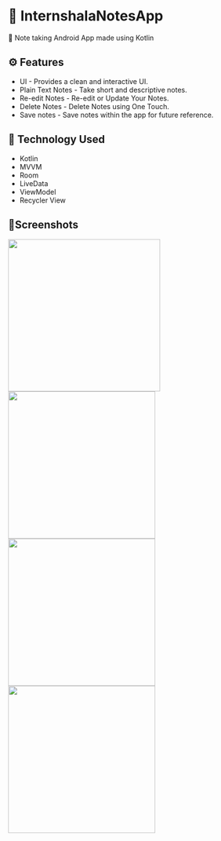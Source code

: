 # 📒 InternshalaNotesApp
📱 Note taking Android App made using Kotlin


## ⚙️ Features
* UI - Provides a clean and interactive UI.
* Plain Text Notes - Take short and descriptive notes.
* Re-edit Notes - Re-edit or Update Your Notes.
* Delete Notes - Delete Notes using One Touch.
* Save notes - Save notes within the app for future reference.

## 🚀 Technology Used

- Kotlin
- MVVM
- Room
- LiveData
- ViewModel
- Recycler View

## 📸Screenshots

<p float="left">
  <img src="https://github.com/pratyaksh1610/InternshalaNotesApp/assets/76740999/7e3436be-5409-468f-947c-e13d505539e4" width="310" />
  <img src="https://github.com/pratyaksh1610/InternshalaNotesApp/assets/76740999/c84c252b-437b-4be4-b5cd-5f38c5518108" width="300" />
  <img src="https://github.com/pratyaksh1610/InternshalaNotesApp/assets/76740999/74af9b52-2383-4c3c-ab13-641de18cc585" width="300" /> 
  <img src="https://github.com/pratyaksh1610/InternshalaNotesApp/assets/76740999/c1c1c0b3-65e1-4d1b-ac67-dc0288243e8f" width="300" /> 
</p>
